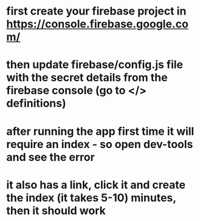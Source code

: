 # first create your firebase project in https://console.firebase.google.com/
# then update firebase/config.js file with the secret details from the firebase console (go to </> definitions)
# after running the app first time it will require an index - so open dev-tools and see the error
#    it also has a link, click it and create the index (it takes 5-10) minutes, then it should work


